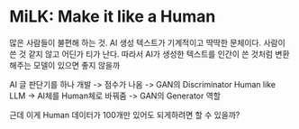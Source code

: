 # MiLK: Make it like a Human

많은 사람들이 불편해 하는 것.
AI 생성 텍스트가 기계적이고 딱딱한 문체이다. 사람이 쓴 것 같지 않고 어딘가 티가 난다.
따라서 AI가 생성한 텍스트를 인간이 쓴 것처럼 변환해주는 모델이 있으면 좋지 않을까

AI 글 판단기를 하나 개발 -> 점수가 나옴 -> GAN의 Discriminator
Human like LLM -> AI체를 Human체로 바꿔줌 -> GAN의 Generator 역할

근데 이게 Human 데이터가 100개만 있어도 되게하려면 할 수 있을까?
